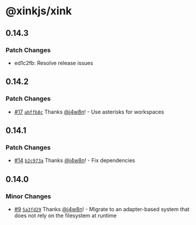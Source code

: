 # @xinkjs/xink

## 0.14.3

### Patch Changes

- ed1c2fb: Resolve release issues

## 0.14.2

### Patch Changes

- [#17](https://github.com/xinkjs/xink/pull/17) [`abffb8c`](https://github.com/xinkjs/xink/commit/abffb8c0491a4a211e93fffffba6ba60c5b06719) Thanks [@j4w8n](https://github.com/j4w8n)! - Use asterisks for workspaces

## 0.14.1

### Patch Changes

- [#14](https://github.com/xinkjs/xink/pull/14) [`b2c973a`](https://github.com/xinkjs/xink/commit/b2c973a4f0e13ac05bb693a8a9efdaea7c998afa) Thanks [@j4w8n](https://github.com/j4w8n)! - Fix dependencies

## 0.14.0

### Minor Changes

- [#9](https://github.com/xinkjs/xink/pull/9) [`5a3fd29`](https://github.com/xinkjs/xink/commit/5a3fd29454810952f13c2950ddc5678522feadf5) Thanks [@j4w8n](https://github.com/j4w8n)! - Migrate to an adapter-based system that does not rely on the filesystem at runtime
